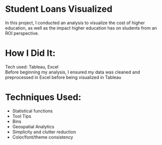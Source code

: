 # Student Loans Visualized
In this project, I conducted an analysis to visualize the cost of higher education, as well as the impact higher education has on students from an ROI perspective.
# How I Did It:
Tech used: Tableau, Excel  
Before beginning my analysis, I ensured my data was cleaned and preprocessed in Excel before being visualized in Tableau
# Techniques Used:
* Statistical functions
* Tool Tips
* Bins
* Geospatial Analytics
* Simplicity and clutter reduction
* Color/font/theme consistency
